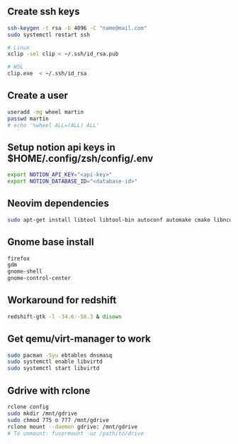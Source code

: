 ## Create ssh keys

```sh
ssh-keygen -t rsa -b 4096 -C "name@mail.com"
sudo systemctl restart ssh

# Linux
xclip -sel clip < ~/.ssh/id_rsa.pub

# WSL
clip.exe  < ~/.ssh/id_rsa
```

## Create a user

```sh
useradd -mg wheel martin
passwd martin
# echo '%wheel ALL=(ALL) ALL'
```

## Setup notion api keys in $HOME/.config/zsh/config/.env

```sh
export NOTION_API_KEY="<api-key>"
export NOTION_DATABASE_ID="<database-id>"
```

## Neovim dependencies

```sh
sudo apt-get install libtool libtool-bin autoconf automake cmake libncurses5-dev g++
```

## Gnome base install

```sh
firefox
gdm
gnome-shell
gnome-control-center
```

## Workaround for redshift

```sh
redshift-gtk -l -34.6:-58.3 & disown
```

## Get qemu/virt-manager to work

```sh
sudo pacman -Syu ebtables dnsmasq
sudo systemctl enable libvirtd
sudo systemctl start libvirtd
```

## Gdrive with rclone

```sh
rclone config
sudo mkdir /mnt/gdrive
sudo chmod 775 o 777 /mnt/gdrive
rclone mount --daemon gdrive: /mnt/gdrive
# To unmount: fusermount -uz /path/to/drive
```

